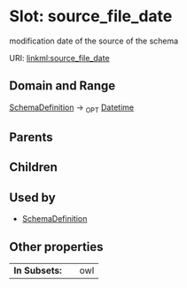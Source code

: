 
# Slot: source_file_date


modification date of the source of the schema

URI: [linkml:source_file_date](https://w3id.org/linkml/source_file_date)


## Domain and Range

[SchemaDefinition](SchemaDefinition.md) ->  <sub>OPT</sub> [Datetime](Datetime.md)

## Parents


## Children


## Used by

 * [SchemaDefinition](SchemaDefinition.md)

## Other properties

|  |  |  |
| --- | --- | --- |
| **In Subsets:** | | owl |

